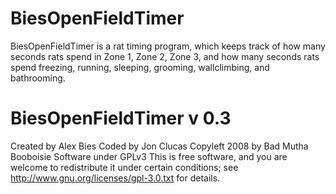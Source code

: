 # BiesOpenFieldTimer
BiesOpenFieldTimer is a rat timing program, which keeps track of how many seconds rats spend in Zone 1, Zone 2, Zone 3, and how many seconds rats spend freezing, running, sleeping, grooming, wallclimbing, and bathrooming.

# BiesOpenFieldTimer v 0.3
Created by Alex Bies
Coded by Jon Clucas
Copyleft 2008 by Bad Mutha Booboisie Software under GPLv3
This is free software, and you are welcome to redistribute it under certain conditions;
see http://www.gnu.org/licenses/gpl-3.0.txt for details.
